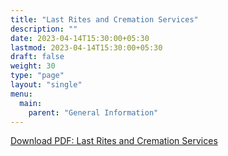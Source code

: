```yaml
---
title: "Last Rites and Cremation Services"
description: ""
date: 2023-04-14T15:30:00+05:30
lastmod: 2023-04-14T15:30:00+05:30
draft: false
weight: 30
type: "page"
layout: "single"
menu:
  main:
    parent: "General Information"
---
```


[Download PDF: Last Rites and Cremation Services](/pdf/general/38.%20Last%20Rites%20and%20Cremation%20Services.pdf)

